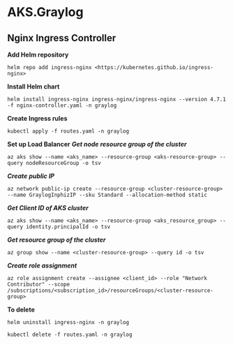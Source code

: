 # AKS.Graylog

## Nginx Ingress Controller
**Add Helm repository**
```shell
helm repo add ingress-nginx <https://kubernetes.github.io/ingress-nginx>
```
**Install Helm chart**
```shell
helm install ingress-nginx ingress-nginx/ingress-nginx --version 4.7.1 -f nginx-controller.yaml -n graylog
```
**Create Ingress rules**
```shell
kubectl apply -f routes.yaml -n graylog
```
**Set up Load Balancer**
***Get node resource group of the cluster***
```shell
az aks show --name <aks_name> --resource-group <aks-resource-group> --query nodeResourceGroup -o tsv
```
***Create public IP***
```shell
az network public-ip create --resource-group <cluster-resource-group> --name GraylogInphizIP --sku Standard --allocation-method static
```
***Get Client ID of AKS cluster***
```shell
az aks show --name <aks_name> --resource-group <aks_resource_group> --query identity.principalId -o tsv
```
***Get resource group of the cluster***
```shell
az group show --name <cluster-resource-group> --query id -o tsv
```
***Create role assignment***
```shell
az role assignment create --assignee <client_id> --role "Network Contributor" --scope /subscriptions/<subscription_id>/resourceGroups/<cluster-resource-group>
```
**To delete**
```shell
helm uninstall ingress-nginx -n graylog
```
```shell
kubectl delete -f routes.yaml -n graylog
```

